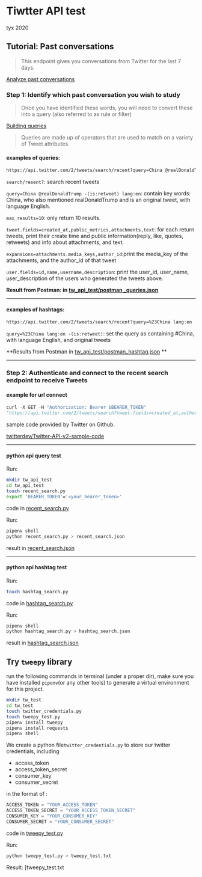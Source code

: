 # Tiwtter API test

tyx 2020 



## Tutorial: Past conversations

> This endpoint gives you conversations from Twitter for the last 7 days.

[Analyze past conversations](https://developer.twitter.com/en/docs/tutorials/analyze-past-conversations)

### Step 1: Identify which past conversation you wish to study

> Once you have identified these words, you will need to convert these into a query (also referred to as rule or filter)

[Building queries](https://developer.twitter.com/en/docs/twitter-api/tweets/search/integrate/build-a-rule)

> Queries are made up of operators that are used to match on a variety of Tweet attributes.

#### examples of queries:

```bash
https://api.twitter.com/2/tweets/search/recent?query=China @realDonaldTrump -(is:retweet) lang:en&max_results=10&tweet.fields=created_at,public_metrics,attachments,text&expansions=attachments.media_keys,author_id&user.fields=id,name,username,description
```

`search/resent?`: search recent tweets

`query=China @realDonaldTrump -(is:retweet) lang:en`: contain key words: China, who also mentioned realDonaldTrump and is an original tweet, with language English.

`max_results=10`: only return 10 results.

`tweet.fields=created_at,public_metrics,attachments,text`: for each return tweets, print their create time and public information(reply, like, quotes, retweets) and info about attachments, and text.

`expansions=attachments.media_keys,author_id`:print the media_key of the attachments, and the author_id of that tweet

`user.fields=id,name,username,description`: print the user_id, user_name, user_description of the users who generated the tweets above.

**Result from Postman: in   [tw_api_test/postman _queries.json](https://github.com/blairtyx/EC601/blob/master/Project2/twitter_api/tw_api_test/postman_queries.json)**

------

#### examples of hashtags:

```bash
https://api.twitter.com/2/tweets/search/recent?query=%23China lang:en -(is:retweet)&max_results=10&tweet.fields=created_at,public_metrics&expansions=author_id&user.fields=id,name,username,description
```

`query=%23China lang:en -(is:retweet)`: set the query as containing #China, with language English, and original tweets

**Results from Postman in  [tw_api_test/postman_hashtag.json](https://github.com/blairtyx/EC601/blob/master/Project2/twitter_api/tw_api_test/postman_hashtag.json) **

------

### Step 2: Authenticate and connect to the recent search endpoint to receive Tweets

#### example for url connect

```python
curl -X GET -H "Authorization: Bearer $BEARER_TOKEN" 
"https://api.twitter.com/2/tweets/search?tweet.fields=created_at,author_id,lang&query=$QUERY"
```

sample code provided by Twitter on Github. 

[twitterdev/Twitter-API-v2-sample-code](https://github.com/twitterdev/Twitter-API-v2-sample-code/blob/master/Recent-Search/recent_search.py)

------

#### python api query test

Run: 

```bash
mkdir tw_api_test
cd tw_api_test
touch recent_search.py
export 'BEARER_TOKEN'='<your_bearer_token>'
```

code in [recent_search.py](https://github.com/blairtyx/EC601/blob/master/Project2/twitter_api/tw_api_test/recent_search.py)

Run:

```python
pipenv shell
python recent_search.py > recent_search.json
```

result in [recent_search.json](https://github.com/blairtyx/EC601/blob/master/Project2/twitter_api/tw_api_test/recent_search.json)

------

#### python api hashtag test

Run: 

```bash
touch hashtag_search.py
```

code in [hashtag_search.py](https://github.com/blairtyx/EC601/blob/master/Project2/twitter_api/tw_api_test/hashtag_search.py)

Run:

```python
pipenv shell
python hashtag_search.py > hashtag_search.json
```

result in [hashtag_search.json](https://github.com/blairtyx/EC601/blob/master/Project2/twitter_api/tw_api_test/hashtag_search.json)

## Try `tweepy` library

run the following commands in terminal (under a proper dir), make sure you have installed `pipenv`(or any other tools)  to generate a virtual environment for this project.

```bash
mkdir tw_test
cd tw_test
touch twitter_credentials.py
touch tweepy_test.py
pipenv install tweepy
pipenv install requests
pipenv shell
```

We create a python file`twitter_credentials.py` to store our twitter credentials, including

- access_token
- access_token_secret
- consumer_key
- consumer_secret

in the format of :

```python
ACCESS_TOKEN = "YOUR_ACCESS_TOKEN"
ACCESS_TOKEN_SECRET = "YOUR_ACCESS_TOKEN_SECRET"
CONSUMER_KEY = "YOUR_CONSUMER_KEY"
CONSUMER_SECRET = "YOUR_CONSUMER_SECRET"
```

code in [tweepy_test.py](https://github.com/blairtyx/EC601/blob/master/Project2/twitter_api/tweepy_test/tweepy_test.py)

Run:

```bash
python tweepy_test.py > tweepy_test.txt
```

Result: [tweepy_test.txt